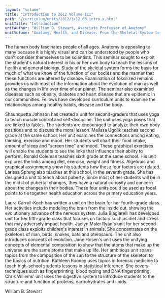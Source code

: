 ```yaml
---
layout: "volume"
title: "Introduction to 2012 Volume III"
path: "/curriculum/units/2012/3/12.03.intro.x.html"
unitTitle: "Introduction"
unitAuthor: "William B. Stewart, Associate Professor of Anatomy"
unitVolume: "Anatomy, Health, and Disease: From the Skeletal System to Cardiovascular Fitness"
---
```

<body>
<p>
The human body fascinates people of all ages. Anatomy is appealing to many because it is highly visual and can be understood by people who don't consider themselves to be scientists. This seminar sought to exploit the student's natural interest in his or her own body to teach the lessons of health and general biology. Study of the skeletal system forms the basis for much of what we know of the function of our bodies and the manner that these functions are altered by disease. Examination of fossilized remains provides us with most of the information about the evolution of man as well as the changes in life over time of our planet. The seminar also examined diseases such as obesity, diabetes and heart disease that are epidemic in our communities. Fellows have developed curriculum units to examine the relationships among healthy habits, disease and the body.
</p>
<p>
Shaunquetta Johnson has created a unit for second-graders that uses yoga to teach muscle control and self-discipline. The unit uses yoga poses that are linked to fables. The students are encouraged to analyze their own body positions and to discuss the moral lesson. Melissa Ugolik teaches second grade at the same school. Her unit examines the connections among eating, thinking, exercise and mood. Her students will chart their food intake, amount of sleep and "screen time" and mood. These graphical exercises will enable the students to see the links that influence their ability to perform. Ronald Coleman teaches sixth grade at the same school. His unit explores the links among diet, exercise, weight and fitness. Algebraic and graphical assignments show his students how these four factors are related. Larissa Spreng also teaches at this school, in the seventh grade. She has designed a unit to teach about puberty. Since most of her students will be in the midst of pubertal changes, they have a natural curiosity and concern about the changes in their bodies. These four units could be used as focal points to tie together health education across the primary education years.
</p>
<p>
Laura Carroll-Koch has written a unit on the brain for her fourth-grade class. Her activities include modeling the brain from the inside out, showing the evolutionary advance of the nervous system. Julia Biagiarelli has developed unit for her fifth-grade class that focuses on factors such as diet and stress that may adversely impact health. Jaclyn Maler Ryan's unit for her second-grade class exploits children's interest in animals. She concentrates on the skeletons of man, birds, snakes, bats and pterosaurs. The unit also introduces concepts of evolution. Jane Hosen's unit uses the unifying concepts of elemental composition to show that the atoms that make up the universe are the same atoms that make up life. Her ambitious unit spans topics from the composition of the sun to the structure of the skeleton to the basics of nutrition. Kathleen Rooney uses topics in forensic medicine to teach high-school students lessons in statistical inference. She covers techniques such as fingerprinting, blood typing and DNA fingerprinting. Chris Willems' unit uses the digestive system to introduce students to the structure and function of proteins, carbohydrates and lipids.
</p>
<p>
William B. Stewart
</p>
</body>
